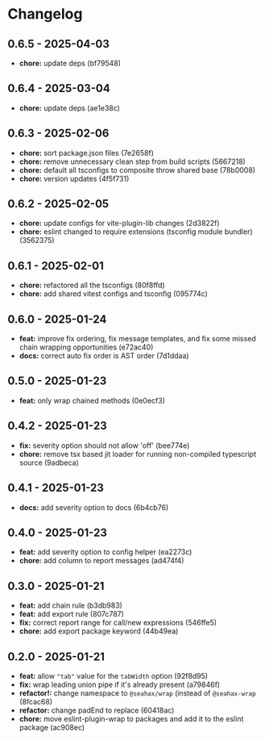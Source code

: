# Changelog

## 0.6.5 - 2025-04-03

- __chore:__ update deps (bf79548)

## 0.6.4 - 2025-03-04

- __chore:__ update deps (ae1e38c)

## 0.6.3 - 2025-02-06

- __chore:__ sort package.json files (7e2658f)
- __chore:__ remove unnecessary clean step from build scripts (5667218)
- __chore:__ default all tsconfigs to composite throw shared base (78b0008)
- __chore:__ version updates (4f5f731)

## 0.6.2 - 2025-02-05

- __chore:__ update configs for vite-plugin-lib changes (2d3822f)
- __chore:__ eslint changed to require extensions (tsconfig module bundler) (3562375)

## 0.6.1 - 2025-02-01

- __chore:__ refactored all the tsconfigs (80f8ffd)
- __chore:__ add shared vitest configs and tsconfig (095774c)

## 0.6.0 - 2025-01-24

- __feat:__ improve fix ordering, fix message templates, and fix some missed chain wrapping opportunities (e72ac40)
- __docs:__ correct auto fix order is AST order (7d1ddaa)

## 0.5.0 - 2025-01-23

- __feat:__ only wrap chained methods (0e0ecf3)

## 0.4.2 - 2025-01-23

- __fix:__ severity option should not allow 'off' (bee774e)
- __chore:__ remove tsx based jit loader for running non-compiled typescript source (9adbeca)

## 0.4.1 - 2025-01-23

- __docs:__ add severity option to docs (6b4cb76)

## 0.4.0 - 2025-01-23

- __feat:__ add severity option to config helper (ea2273c)
- __chore:__ add column to report messages (ad474f4)

## 0.3.0 - 2025-01-21

- __feat:__ add chain rule (b3db983)
- __feat:__ add export rule (807c787)
- __fix:__ correct report range for call/new expressions (546ffe5)
- __chore:__ add export package keyword (44b49ea)

## 0.2.0 - 2025-01-21

- __feat:__ allow `"tab"` value for the `tabWidth` option (92f8d95)
- __fix:__ wrap leading union pipe if it's already present (a79846f)
- __refactor!:__ change namespace to `@seahax/wrap` (instead of `@seahax-wrap` (8fcac68)
- __refactor:__ change padEnd to replace (60418ac)
- __chore:__ move eslint-plugin-wrap to packages and add it to the eslint package (ac908ec)
